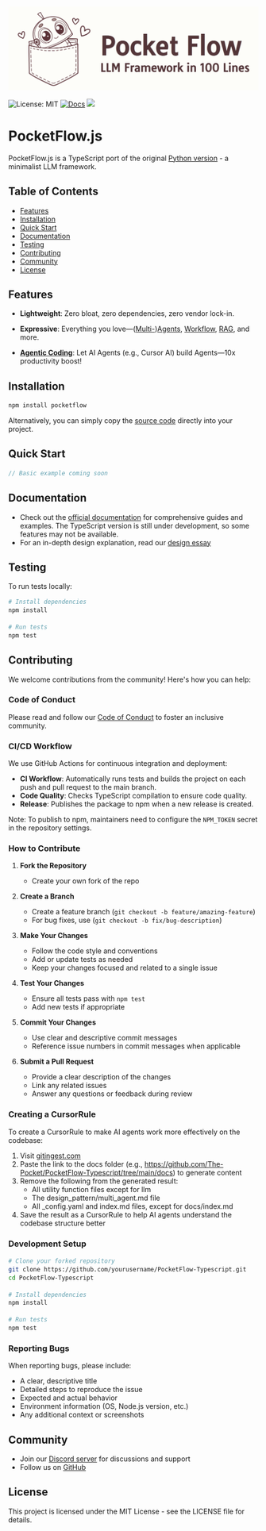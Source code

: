 <div align="center">
  <img src="https://raw.githubusercontent.com/The-Pocket/.github/main/assets/title.png" width="600"/>
</div>

![License: MIT](https://img.shields.io/badge/License-MIT-yellow.svg)
[![Docs](https://img.shields.io/badge/docs-latest-blue)](https://the-pocket.github.io/PocketFlow/)
<a href="https://discord.gg/hUHHE9Sa6T">
<img src="https://img.shields.io/discord/1346833819172601907?logo=discord&style=flat">
</a>

# PocketFlow.js

PocketFlow.js is a TypeScript port of the original [Python version](https://github.com/The-Pocket/PocketFlow) - a minimalist LLM framework.

## Table of Contents

- [Features](#features)
- [Installation](#installation)
- [Quick Start](#quick-start)
- [Documentation](#documentation)
- [Testing](#testing)
- [Contributing](#contributing)
- [Community](#community)
- [License](#license)

## Features

- **Lightweight**: Zero bloat, zero dependencies, zero vendor lock-in.

- **Expressive**: Everything you love—([Multi-](https://the-pocket.github.io/PocketFlow/design_pattern/multi_agent.html))[Agents](https://the-pocket.github.io/PocketFlow/design_pattern/agent.html), [Workflow](https://the-pocket.github.io/PocketFlow/design_pattern/workflow.html), [RAG](https://the-pocket.github.io/PocketFlow/design_pattern/rag.html), and more.

- **[Agentic Coding](https://zacharyhuang.substack.com/p/agentic-coding-the-most-fun-way-to)**: Let AI Agents (e.g., Cursor AI) build Agents—10x productivity boost!

## Installation

```bash
npm install pocketflow
```

Alternatively, you can simply copy the [source code](src/index.ts) directly into your project.

## Quick Start

```typescript
// Basic example coming soon
```

## Documentation

- Check out the [official documentation](https://the-pocket.github.io/PocketFlow/) for comprehensive guides and examples. The TypeScript version is still under development, so some features may not be available.
- For an in-depth design explanation, read our [design essay](https://github.com/The-Pocket/.github/blob/main/profile/pocketflow.md)

## Testing

To run tests locally:

```bash
# Install dependencies
npm install

# Run tests
npm test
```

## Contributing

We welcome contributions from the community! Here's how you can help:

### Code of Conduct

Please read and follow our [Code of Conduct](CODE_OF_CONDUCT.md) to foster an inclusive community.

### CI/CD Workflow

We use GitHub Actions for continuous integration and deployment:

- **CI Workflow**: Automatically runs tests and builds the project on each push and pull request to the main branch.
- **Code Quality**: Checks TypeScript compilation to ensure code quality.
- **Release**: Publishes the package to npm when a new release is created.

Note: To publish to npm, maintainers need to configure the `NPM_TOKEN` secret in the repository settings.

### How to Contribute

1. **Fork the Repository**

   - Create your own fork of the repo

2. **Create a Branch**

   - Create a feature branch (`git checkout -b feature/amazing-feature`)
   - For bug fixes, use (`git checkout -b fix/bug-description`)

3. **Make Your Changes**

   - Follow the code style and conventions
   - Add or update tests as needed
   - Keep your changes focused and related to a single issue

4. **Test Your Changes**

   - Ensure all tests pass with `npm test`
   - Add new tests if appropriate

5. **Commit Your Changes**

   - Use clear and descriptive commit messages
   - Reference issue numbers in commit messages when applicable

6. **Submit a Pull Request**
   - Provide a clear description of the changes
   - Link any related issues
   - Answer any questions or feedback during review

### Creating a CursorRule

To create a CursorRule to make AI agents work more effectively on the codebase:

1. Visit [gitingest.com](https://gitingest.com/)
2. Paste the link to the docs folder (e.g., https://github.com/The-Pocket/PocketFlow-Typescript/tree/main/docs) to generate content
3. Remove the following from the generated result:
   - All utility function files except for llm
   - The design_pattern/multi_agent.md file
   - All \_config.yaml and index.md files, except for docs/index.md
4. Save the result as a CursorRule to help AI agents understand the codebase structure better

### Development Setup

```bash
# Clone your forked repository
git clone https://github.com/yourusername/PocketFlow-Typescript.git
cd PocketFlow-Typescript

# Install dependencies
npm install

# Run tests
npm test
```

### Reporting Bugs

When reporting bugs, please include:

- A clear, descriptive title
- Detailed steps to reproduce the issue
- Expected and actual behavior
- Environment information (OS, Node.js version, etc.)
- Any additional context or screenshots

## Community

- Join our [Discord server](https://discord.gg/hUHHE9Sa6T) for discussions and support
- Follow us on [GitHub](https://github.com/The-Pocket)

## License

This project is licensed under the MIT License - see the LICENSE file for details.
